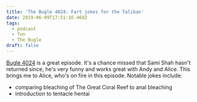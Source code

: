 ```yaml
---
title: 'The Bugle 4024: Fart jokes for the Taliban'
date: 2019-06-09T17:51:16.468Z
tags:
  - podcast
  - fun
  - The Bugle
draft: false
---
```

[Bugle 4024](https://soundcloud.com/the-bugle/bugle-4024-fart-jokes-for-the-taliban) is a great episode. It's a chance missed that Sami Shah hasn't returned since, he's very funny and works great with Andy and Alice. This brings me to Alice, who's on fire in this episode. Notable jokes include:

- comparing bleaching of The Great Coral Reef to anal bleaching
- introduction to tentacle hentai
